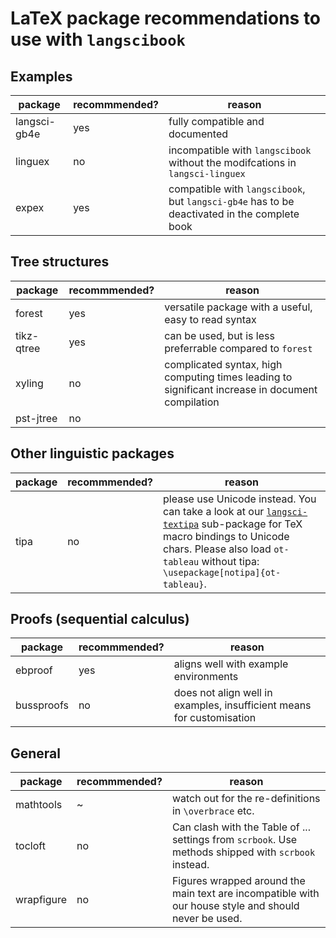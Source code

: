 # LaTeX package recommendations to use with `langscibook`

## Examples
package | recommmended? | reason
-------|--------|---------
langsci-gb4e |  yes | fully compatible and documented
linguex | no | incompatible with `langscibook` without the modifcations in `langsci-linguex`
expex | yes | compatible with `langscibook`, but `langsci-gb4e` has to be deactivated in the complete book

## Tree structures
package | recommmended? | reason
-------|--------|---------
forest | yes | versatile package with a useful, easy to read syntax
tikz-qtree | yes | can be used, but is less preferrable compared to `forest`
xyling | no | complicated syntax, high computing times leading to significant increase in document compilation
pst-jtree | no | 

## Other linguistic packages
package | recommmended? | reason
-------|--------|---------
tipa | no | please use Unicode instead. You can take a look at our [`langsci-textipa`](https://github.com/langsci/langscibook/blob/master/langsci-textipa.sty) sub-package for TeX macro bindings to Unicode chars. Please also load `ot-tableau` without tipa: `\usepackage[notipa]{ot-tableau}`.

## Proofs (sequential calculus)
package | recommmended? | reason
-------|--------|---------
ebproof | yes | aligns well with example environments
bussproofs | no | does not align well in examples, insufficient means for customisation

## General
package | recommmended? | reason
-------|--------|---------
mathtools | ~ | watch out for the re-definitions in `\overbrace` etc.
tocloft | no | Can clash with the Table of ... settings from `scrbook`. Use methods shipped with `scrbook` instead.
wrapfigure | no | Figures wrapped around the main text are incompatible with our house style and should never be used.
